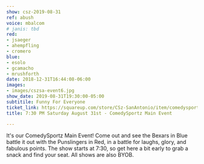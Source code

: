 ```yaml
---
show: csz-2019-08-31
ref: abush
voice: mbalcom
# janis: tbd
red:
- jsaeger
- ahempfling
- cromero
blue:
- esolo
- gcamacho
- mrushforth
date: 2018-12-31T16:44:08-06:00
images:
- images/cszsa-event6.jpg
show_date: 2019-08-31T19:30:00-05:00
subtitile: Funny For Everyone
ticket_link: https://squareup.com/store/CSz-SanAntonio/item/comedysportz-saturday-august-st
title: 7:30 PM Saturday August 31st - ComedySportz Main Event

---
```

It's our ComedySportz Main Event! Come out and see the Bexars in Blue battle it out with the Punslingers in Red, in a battle for laughs, glory, and fabulous points. The show starts at 7:30, so get here a bit early to grab a snack and find your seat. All shows are also BYOB.
